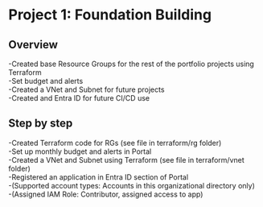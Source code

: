 # Project 1: Foundation Building

## Overview
-Created base Resource Groups for the rest of the portfolio projects using Terraform  
-Set budget and alerts  
-Created a VNet and Subnet for future projects  
-Created and Entra ID for future CI/CD use  

## Step by step
-Created Terraform code for RGs (see file in terraform/rg folder)  
-Set up monthly budget and alerts in Portal  
-Created a VNet and Subnet using Terraform (see file in terraform/vnet folder)  
-Registered an application in Entra ID section of Portal  
-(Supported account types: Accounts in this organizational directory only)  
-(Assigned IAM Role: Contributor, assigned access to app)
